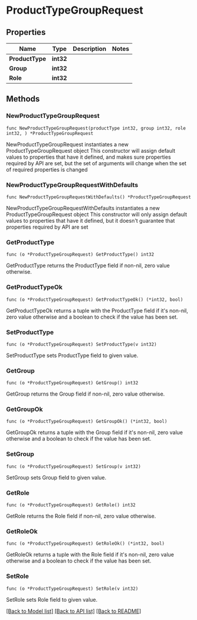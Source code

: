 # ProductTypeGroupRequest

## Properties

Name | Type | Description | Notes
------------ | ------------- | ------------- | -------------
**ProductType** | **int32** |  | 
**Group** | **int32** |  | 
**Role** | **int32** |  | 

## Methods

### NewProductTypeGroupRequest

`func NewProductTypeGroupRequest(productType int32, group int32, role int32, ) *ProductTypeGroupRequest`

NewProductTypeGroupRequest instantiates a new ProductTypeGroupRequest object
This constructor will assign default values to properties that have it defined,
and makes sure properties required by API are set, but the set of arguments
will change when the set of required properties is changed

### NewProductTypeGroupRequestWithDefaults

`func NewProductTypeGroupRequestWithDefaults() *ProductTypeGroupRequest`

NewProductTypeGroupRequestWithDefaults instantiates a new ProductTypeGroupRequest object
This constructor will only assign default values to properties that have it defined,
but it doesn't guarantee that properties required by API are set

### GetProductType

`func (o *ProductTypeGroupRequest) GetProductType() int32`

GetProductType returns the ProductType field if non-nil, zero value otherwise.

### GetProductTypeOk

`func (o *ProductTypeGroupRequest) GetProductTypeOk() (*int32, bool)`

GetProductTypeOk returns a tuple with the ProductType field if it's non-nil, zero value otherwise
and a boolean to check if the value has been set.

### SetProductType

`func (o *ProductTypeGroupRequest) SetProductType(v int32)`

SetProductType sets ProductType field to given value.


### GetGroup

`func (o *ProductTypeGroupRequest) GetGroup() int32`

GetGroup returns the Group field if non-nil, zero value otherwise.

### GetGroupOk

`func (o *ProductTypeGroupRequest) GetGroupOk() (*int32, bool)`

GetGroupOk returns a tuple with the Group field if it's non-nil, zero value otherwise
and a boolean to check if the value has been set.

### SetGroup

`func (o *ProductTypeGroupRequest) SetGroup(v int32)`

SetGroup sets Group field to given value.


### GetRole

`func (o *ProductTypeGroupRequest) GetRole() int32`

GetRole returns the Role field if non-nil, zero value otherwise.

### GetRoleOk

`func (o *ProductTypeGroupRequest) GetRoleOk() (*int32, bool)`

GetRoleOk returns a tuple with the Role field if it's non-nil, zero value otherwise
and a boolean to check if the value has been set.

### SetRole

`func (o *ProductTypeGroupRequest) SetRole(v int32)`

SetRole sets Role field to given value.



[[Back to Model list]](../README.md#documentation-for-models) [[Back to API list]](../README.md#documentation-for-api-endpoints) [[Back to README]](../README.md)


